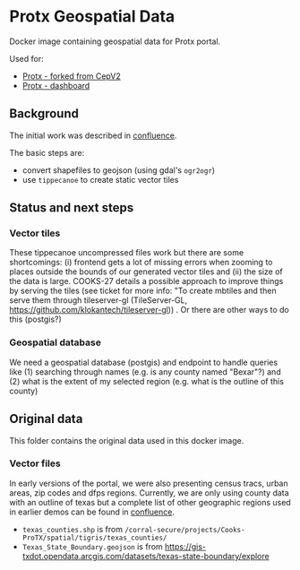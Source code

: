 # Protx Geospatial Data

Docker image containing geospatial data for Protx portal.

Used for:
 - [Protx - forked from CepV2](https://github.com/TACC/protx)
 - [Protx - dashboard](https://github.com/TACC/protx-dashboard)

## Background 

The initial work was described in [confluence](https://confluence.tacc.utexas.edu/display/UP/Demo+map+notes+for+April+15%2C+2021).

The basic steps are:
- convert shapefiles to geojson (using gdal's `ogr2ogr`)
- use `tippecanoe` to create static vector tiles

## Status and next steps


### Vector tiles
These tippecanoe uncompressed files work but there are some shortcomings: (i) frontend gets a lot of missing errors when zooming to places outside the bounds of our generated vector tiles and (ii) the size of the data is large.  COOKS-27 details a possible approach to improve things by serving the tiles (see ticket for more info: "To create mbtiles and then serve them through tileserver-gl (TileServer-GL, https://github.com/klokantech/tileserver-gl)) . Or there are other ways to do this (postgis?)


### Geospatial database

We need a geospatial database (postgis) and endpoint to handle queries like (1) searching through names (e.g. is any county named "Bexar"?) and (2) what is the extent of my selected region (e.g. what is the outline of this county)


## Original data

This folder contains the original data used in this docker image.

### Vector files

In early versions of the portal, we were also presenting census tracs, urban areas, zip codes and dfps regions. Currently, we are only using county data with an outline of texas but a complete list of other geographic regions used in earlier demos can be found in [confluence](https://confluence.tacc.utexas.edu/display/UP/Demo+map+notes+for+April+15%2C+2021).

* `texas_counties.shp` is from `/corral-secure/projects/Cooks-ProTX/spatial/tigris/texas_counties/`
* `Texas_State_Boundary.geojson` is from https://gis-txdot.opendata.arcgis.com/datasets/texas-state-boundary/explore 
